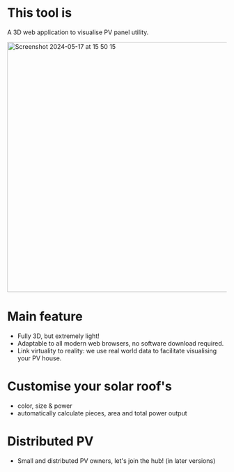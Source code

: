 # This tool is
A 3D web application to visualise PV panel utility.

<img width="573" alt="Screenshot 2024-05-17 at 15 50 15" src="https://github.com/quez-fun/solar/assets/54435650/2ef49bd9-143f-4a7d-8e8d-68ca22ca8e74">

# Main feature
- Fully 3D, but extremely light!
- Adaptable to all modern web browsers, no software download required.
- Link virtuality to reality: we use real world data to facilitate visualising your PV house.

# Customise your solar roof's
- color, size & power
- automatically calculate pieces, area and total power output

# Distributed PV
- Small and distributed PV owners, let's join the hub! (in later versions)
